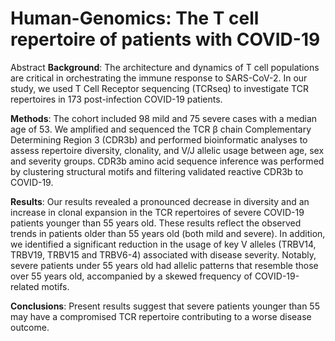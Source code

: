 # Human-Genomics: The T cell repertoire of patients with COVID-19

Abstract
**Background**: The architecture and dynamics of T cell populations are critical in orchestrating the immune response to SARS-CoV-2. In our study, we used T Cell Receptor sequencing (TCRseq) to investigate TCR repertoires in 173 post-infection COVID-19 patients.

**Methods**: The cohort included 98 mild and 75 severe cases with a median age of 53. We amplified and sequenced the TCR β chain Complementary Determining Region 3 (CDR3b) and performed bioinformatic analyses to assess repertoire diversity, clonality, and V/J allelic usage between age, sex and severity groups. CDR3b amino acid sequence inference was performed by clustering structural motifs and filtering validated reactive CDR3b to COVID-19.

**Results**: Our results revealed a pronounced decrease in diversity and an increase in clonal expansion in the TCR repertoires of severe COVID-19 patients younger than 55 years old. These results reflect the observed trends in patients older than 55 years old (both mild and severe). In addition, we identified a significant reduction in the usage of key V alleles (TRBV14, TRBV19, TRBV15 and TRBV6-4) associated with disease severity. Notably, severe patients under 55 years old had allelic patterns that resemble those over 55 years old, accompanied by a skewed frequency of COVID-19-related motifs.

**Conclusions**: Present results suggest that severe patients younger than 55 may have a compromised TCR repertoire contributing to a worse disease outcome.

